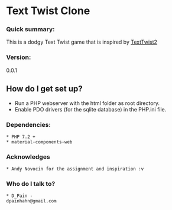 # Text Twist Clone
### Quick summary: ###
This is a dodgy Text Twist game that is inspired by [TextTwist2](https://www.mindgames.com/game/TextTwist+2)
### Version: ###
0.0.1

## How do I get set up? ##
* Run a PHP webserver with the html folder as root directory.
* Enable PDO drivers (for the sqlite database) in the PHP.ini file.

### Dependencies: ###
	* PHP 7.2 +
	* material-components-web

### Acknowledges ###
	* Andy Novocin for the assignment and inspiration :v

### Who do I talk to? ###
	* D_Pain - 
	dpainhahn@gmail.com
